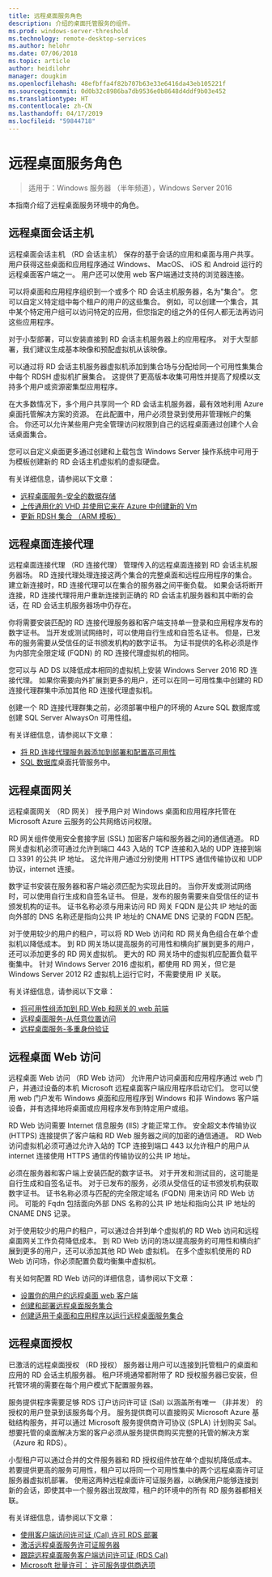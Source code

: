 ```yaml
---
title: 远程桌面服务角色
description: 介绍的桌面托管服务的组件。
ms.prod: windows-server-threshold
ms.technology: remote-desktop-services
ms.author: helohr
ms.date: 07/06/2018
ms.topic: article
author: heidilohr
manager: dougkim
ms.openlocfilehash: 48efbffa4f82b707b63e33e6416da43eb105221f
ms.sourcegitcommit: 0d0b32c8986ba7db9536e0b8648d4ddf9b03e452
ms.translationtype: HT
ms.contentlocale: zh-CN
ms.lasthandoff: 04/17/2019
ms.locfileid: "59844718"
---
```

# <a name="remote-desktop-services-roles"></a>远程桌面服务角色

>适用于：Windows 服务器 （半年频道），Windows Server 2016

本指南介绍了远程桌面服务环境中的角色。

## <a name="remote-desktop-session-host"></a>远程桌面会话主机

远程桌面会话主机 （RD 会话主机） 保存的基于会话的应用和桌面与用户共享。 用户获得这些桌面和应用程序通过 Windows、 MacOS、 iOS 和 Android 运行的远程桌面客户端之一。 用户还可以使用 web 客户端通过支持的浏览器连接。

可以将桌面和应用程序组织到一个或多个 RD 会话主机服务器，名为"集合"。 您可以自定义特定组中每个租户的用户的这些集合。 例如，可以创建一个集合，其中某个特定用户组可以访问特定的应用，但您指定的组之外的任何人都无法再访问这些应用程序。

对于小型部署，可以安装直接到 RD 会话主机服务器上的应用程序。 对于大型部署，我们建议生成基本映像和预配虚拟机从该映像。

可以通过将 RD 会话主机服务器虚拟机添加到集合场与分配给同一个可用性集集合中每个 RDSH 虚拟机扩展集合。 这提供了更高版本收集可用性并提高了规模以支持多个用户或资源密集型应用程序。

在大多数情况下，多个用户共享同一个 RD 会话主机服务器，最有效地利用 Azure 桌面托管解决方案的资源。 在此配置中，用户必须登录到使用非管理帐户的集合。 你还可以允许某些用户完全管理访问权限到自己的远程桌面通过创建个人会话桌面集合。

您可以自定义桌面更多通过创建和上载包含 Windows Server 操作系统中可用于为模板创建新的 RD 会话主机虚拟机的虚拟硬盘。

有关详细信息，请参阅以下文章：

* [远程桌面服务-安全的数据存储](rds-plan-secure-data-storage.md)
* [上传通用化的 VHD 并使用它来在 Azure 中创建新的 Vm](https://docs.microsoft.com/azure/virtual-machines/windows/upload-generalized-managed?toc=%2Fazure%2Fvirtual-machines%2Fwindows%2Ftoc.json)
* [更新 RDSH 集合 （ARM 模板）](https://azure.microsoft.com/resources/templates/rds-update-rdsh-collection/)

## <a name="remote-desktop-connection-broker"></a>远程桌面连接代理

远程桌面连接代理 （RD 连接代理） 管理传入的远程桌面连接到 RD 会话主机服务器场。 RD 连接代理处理连接这两个集合的完整桌面和远程应用程序的集合。 建立新连接时，RD 连接代理可以在集合的服务器之间平衡负载。 如果会话将断开连接，RD 连接代理将用户重新连接到正确的 RD 会话主机服务器和其中断的会话，在 RD 会话主机服务器场中仍存在。

你将需要安装匹配的 RD 连接代理服务器和客户端支持单一登录和应用程序发布的数字证书。 当开发或测试网络时，可以使用自行生成和自签名证书。 但是，已发布的服务需要从受信任的证书颁发机构的数字证书。 为证书提供的名称必须是作为内部完全限定域 (FQDN) 的 RD 连接代理虚拟机的相同。

您可以与 AD DS 以降低成本相同的虚拟机上安装 Windows Server 2016 RD 连接代理。 如果你需要向外扩展到更多的用户，还可以在同一可用性集中创建的 RD 连接代理群集中添加其他 RD 连接代理虚拟机。

创建一个 RD 连接代理群集之前，必须部署中租户的环境的 Azure SQL 数据库或创建 SQL Server AlwaysOn 可用性组。

有关详细信息，请参阅以下文章：

* [将 RD 连接代理服务器添加到部署和配置高可用性](rds-connection-broker-cluster.md)
* [SQL 数据库](desktop-hosting-service.md#sql-database)桌面托管服务中。

## <a name="remote-desktop-gateway"></a>远程桌面网关

远程桌面网关 （RD 网关） 授予用户对 Windows 桌面和应用程序托管在 Microsoft Azure 云服务的公共网络访问权限。

RD 网关组件使用安全套接字层 (SSL) 加密客户端和服务器之间的通信通道。 RD 网关虚拟机必须可通过允许到端口 443 入站的 TCP 连接和入站的 UDP 连接到端口 3391 的公共 IP 地址。 这允许用户通过分别使用 HTTPS 通信传输协议和 UDP 协议，internet 连接。

数字证书安装在服务器和客户端必须匹配为实现此目的。 当你开发或测试网络时，可以使用自行生成和自签名证书。 但是，发布的服务需要来自受信任的证书颁发机构的证书。 证书名称必须与用来访问 RD 网关 FQDN 是公共 IP 地址的面向外部的 DNS 名称还是指向公共 IP 地址的 CNAME DNS 记录的 FQDN 匹配。

对于使用较少的用户的租户，可以将 RD Web 访问和 RD 网关角色组合在单个虚拟机以降低成本。 到 RD 网关场以提高服务的可用性和横向扩展到更多的用户，还可以添加更多的 RD 网关虚拟机。 更大的 RD 网关场中的虚拟机应配置负载平衡集中。 针对 Windows Server 2016 虚拟机，都使用 RD 网关，但它是 Windows Server 2012 R2 虚拟机上运行它时，不需要使用 IP 关联。

有关详细信息，请参阅以下文章：

* [将可用性组添加到 RD Web 和网关的 web 前端](rds-rdweb-gateway-ha.md)
* [远程桌面服务-从任意位置访问](rds-plan-access-from-anywhere.md)
* [远程桌面服务-多重身份验证](rds-plan-mfa.md)

## <a name="remote-desktop-web-access"></a>远程桌面 Web 访问

远程桌面 Web 访问 （RD Web 访问） 允许用户访问桌面和应用程序通过 web 门户，并通过设备的本机 Microsoft 远程桌面客户端应用程序启动它们。 您可以使用 web 门户发布 Windows 桌面和应用程序到 Windows 和非 Windows 客户端设备，并有选择地将桌面或应用程序发布到特定用户或组。

RD Web 访问需要 Internet 信息服务 (IIS) 才能正常工作。 安全超文本传输协议 (HTTPS) 连接提供了客户端和 RD Web 服务器之间的加密的通信通道。 RD Web 访问虚拟机必须可通过允许入站的 TCP 连接到端口 443 以允许租户的用户从 internet 连接使用 HTTPS 通信的传输协议的公共 IP 地址。

必须在服务器和客户端上安装匹配的数字证书。 对于开发和测试目的，这可能是自行生成和自签名证书。 对于已发布的服务，必须从受信任的证书颁发机构获取数字证书。 证书名称必须与匹配的完全限定域名 (FQDN) 用来访问 RD Web 访问。 可能的 Fqdn 包括面向外部 DNS 名称的公共 IP 地址和指向公共 IP 地址的 CNAME DNS 记录。

对于使用较少的用户的租户，可以通过合并到单个虚拟机的 RD Web 访问和远程桌面网关工作负荷降低成本。 到 RD Web 访问的场以提高服务的可用性和横向扩展到更多的用户，还可以添加其他 RD Web 虚拟机。 在多个虚拟机使用的 RD Web 访问场，你必须配置负载均衡集中虚拟机。

有关如何配置 RD Web 访问的详细信息，请参阅以下文章：

* [设置你的用户的远程桌面 web 客户端](clients/remote-desktop-web-client-admin.md)
* [创建和部署远程桌面服务集合](rds-create-collection.md)
* [创建适用于桌面和应用程序以运行远程桌面服务集合](rds-create-collection.md)

## <a name="remote-desktop-licensing"></a>远程桌面授权

已激活的远程桌面授权 （RD 授权） 服务器让用户可以连接到托管租户的桌面和应用的 RD 会话主机服务器。 租户环境通常都附带了 RD 授权服务器已安装，但托管环境的需要在每个用户模式下配置服务器。

服务提供程序需要足够 RDS 订户访问许可证 (Sal) 以涵盖所有唯一 （非并发） 的授权的用户登录到该服务每个月。 服务提供商可以直接购买 Microsoft Azure 基础结构服务，并可以通过 Microsoft 服务提供商许可协议 (SPLA) 计划购买 Sal。 想要托管的桌面解决方案的客户必须从服务提供商购买完整的托管的解决方案 （Azure 和 RDS）。

小型租户可以通过合并的文件服务器和 RD 授权组件放在单个虚拟机降低成本。 若要提供更高的服务可用性，租户可以将同一个可用性集中的两个远程桌面许可证服务器虚拟机部署。 使用这两种远程桌面许可证服务器，以确保用户能够连接到新的会话，即使其中一个服务器出现故障，租户的环境中的所有 RD 服务器都相关联。

有关详细信息，请参阅以下文章：

* [使用客户端访问许可证 (Cal) 许可 RDS 部署](rds-client-access-license.md)
* [激活远程桌面服务许可证服务器](rds-activate-license-server.md)
* [跟踪远程桌面服务客户端访问许可证 (RDS Cal)](rds-track-cals.md)
* [Microsoft 批量许可： 许可服务提供商选项](https://www.microsoft.com/en-us/Licensing/licensing-programs/spla-program.aspx)